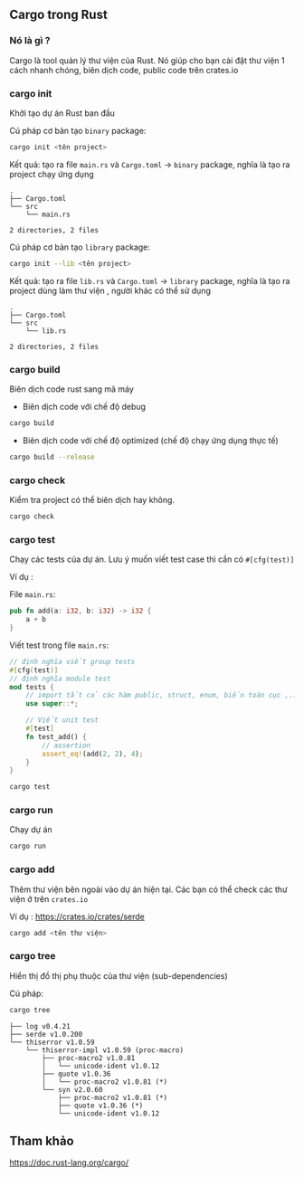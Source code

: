 ## Cargo trong Rust 

### Nó là gì ? 
Cargo là tool quản lý thư viện của Rust. Nó giúp cho bạn cài đặt thư viện 1 cách nhanh chóng, biên dịch code, public code trên crates.io

### cargo init 
Khởi tạo dự án Rust ban đầu 

Cú pháp cơ bản tạo `binary` package:

```bash
cargo init <tên project> 
```

Kết quả: tạo ra file `main.rs` và `Cargo.toml` -> `binary` package, nghĩa là tạo ra project chạy ứng dụng 

```
.
├── Cargo.toml
└── src
    └── main.rs

2 directories, 2 files
```


Cú pháp cơ bản tạo `library` package:

```bash
cargo init --lib <tên project> 
```

Kết quả: tạo ra file `lib.rs` và `Cargo.toml` -> `library` package, nghĩa là tạo ra project dùng làm thư viện , người khác có thể sử dụng 

```
.
├── Cargo.toml
└── src
    └── lib.rs

2 directories, 2 files
```

### cargo build
Biên dịch code rust sang mã máy 

+ Biên dịch code với chế độ debug 

```bash
cargo build
```

+ Biên dịch code với chế độ optimized (chế độ chạy ứng dụng thực tế) 

```bash
cargo build --release 
```

### cargo check

Kiểm tra project có thể biên dịch hay không. 

```bash
cargo check
```

### cargo test 

Chạy các tests của dự án.
Lưu ý muốn viết test case thì cần có `#[cfg(test)]`

Ví dụ :

File `main.rs`:

```rust
pub fn add(a: i32, b: i32) -> i32 {
    a + b
}
```

Viết test trong file `main.rs`:

```rust
// định nghĩa viết group tests 
#[cfg(test)]
// định nghĩa module test  
mod tests {
    // import tất cả các hàm public, struct, enum, biến toàn cục ,.. của file main.rs 
    use super::*;  

    // Viết unit test
    #[test]
    fn test_add() {
        // assertion
        assert_eq!(add(2, 2), 4);
    }
}
```


```bash
cargo test 
```

### cargo run  

Chạy dự án 

```bash
cargo run 
```

### cargo add  
Thêm thư viện bên ngoài vào dự án hiện tại. Các bạn có thể check các thư viện ở trên `crates.io`

Ví dụ : https://crates.io/crates/serde


```bash
cargo add <tên thư viện>  
```

### cargo tree
Hiển thị đồ thị phụ thuộc của thư viện (sub-dependencies)

Cú pháp:

```bash
cargo tree
```

```
├── log v0.4.21
├── serde v1.0.200
└── thiserror v1.0.59
    └── thiserror-impl v1.0.59 (proc-macro)
        ├── proc-macro2 v1.0.81
        │   └── unicode-ident v1.0.12
        ├── quote v1.0.36
        │   └── proc-macro2 v1.0.81 (*)
        └── syn v2.0.60
            ├── proc-macro2 v1.0.81 (*)
            ├── quote v1.0.36 (*)
            └── unicode-ident v1.0.12
```

## Tham khảo 
https://doc.rust-lang.org/cargo/









